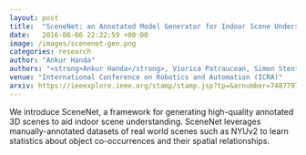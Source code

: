 ```yaml
---
layout: post
title:  "SceneNet: an Annotated Model Generator for Indoor Scene Understanding"
date:   2016-06-06 22:22:59 +00:00
image: /images/scenenet-gen.png
categories: research
author: "Ankur Handa"
authors: "<strong>Ankur Handa</strong>, Viorica Patraucean, Simon Stent, Roberto Cipolla"
venue: "International Conference on Robotics and Automation (ICRA)"
arxiv: https://ieeexplore.ieee.org/stamp/stamp.jsp?tp=&arnumber=7487797
---
```

We introduce SceneNet, a framework for generating high-quality annotated 3D scenes to aid indoor scene understanding. SceneNet leverages manually-annotated datasets of real world scenes such as NYUv2 to learn statistics about object co-occurrences and their spatial relationships. 
